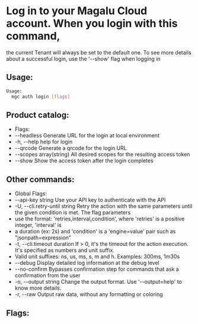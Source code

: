 # Log in to your Magalu Cloud account. When you login with this command,
the current Tenant will always be set to the default one. To see more details
about a successful login, use the '--show' flag when logging in

## Usage:
```bash
Usage:
  mgc auth login [flags]
```

## Product catalog:
- Flags:
- --headless               Generate URL for the login at local environment
- -h, --help                   help for login
- --qrcode                 Generate a qrcode for the login URL
- --scopes array(string)   All desired scopes for the resulting access token
- --show                   Show the access token after the login completes

## Other commands:
- Global Flags:
- --api-key string           Use your API key to authenticate with the API
- -U, --cli.retry-until string   Retry the action with the same parameters until the given condition is met. The flag parameters
- use the format: 'retries,interval,condition', where 'retries' is a positive integer, 'interval' is
- a duration (ex: 2s) and 'condition' is a 'engine=value' pair such as "jsonpath=expression"
- -t, --cli.timeout duration     If > 0, it's the timeout for the action execution. It's specified as numbers and unit suffix.
- Valid unit suffixes: ns, us, ms, s, m and h. Examples: 300ms, 1m30s
- --debug                    Display detailed log information at the debug level
- --no-confirm               Bypasses confirmation step for commands that ask a confirmation from the user
- -o, --output string            Change the output format. Use '--output=help' to know more details.
- -r, --raw                      Output raw data, without any formatting or coloring

## Flags:
```bash

```

